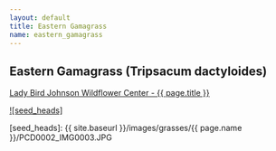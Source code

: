 ```yaml
---
layout: default
title: Eastern Gamagrass
name: eastern_gamagrass
---
```

## Eastern Gamagrass (Tripsacum dactyloides)

[Lady Bird Johnson Wildflower Center - {{ page.title }} ](https://www.wildflower.org/plants/result.php?id_plant=TRDA3)

[![seed_heads]][lbj_TRDA3_seeds]

[seed_heads]: {{ site.baseurl }}/images/grasses/{{ page.name }}/PCD0002_IMG0003.JPG

[lbj_TRDA3_seeds]: http://www.wildflower.org/gallery/result.php?id_image=103 "Paul Cox, Lady Bird Johnson Wildflower Center"
